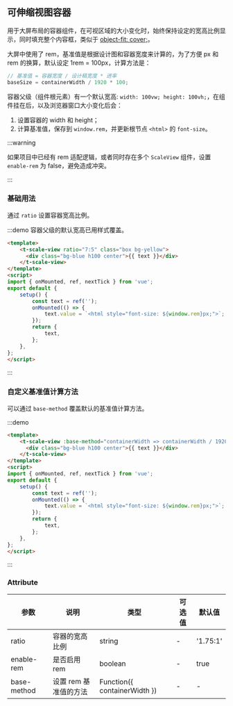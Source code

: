 ## 可伸缩视图容器

用于大屏布局的容器组件，在可视区域的大小变化时，始终保持设定的宽高比例显示，同时填充整个内容框，类似于 [object-fit: cover;](https://developer.mozilla.org/zh-CN/docs/Web/CSS/object-fit)。

大屏中使用了 rem，基准值是根据设计图和容器宽度来计算的，为了方便 px 和 rem 的换算，默认设定 1rem = 100px，计算方法是：

```js
// 基准值 = 容器宽度 / 设计稿宽度 * 进率
baseSize = containerWidth / 1920 * 100;
```

容器父级（组件根元素）有一个默认宽高: `width: 100vw; height: 100vh;`，在组件挂在后，以及浏览器窗口大小变化后会：

1. 设置容器的 width 和 height；
2. 计算基准值，保存到 `window.rem`，并更新根节点 `<html>` 的 `font-size`。

:::warning

如果项目中已经有 rem 适配逻辑，或者同时存在多个 `ScaleView` 组件，设置 `enable-rem` 为 false，避免造成冲突。

:::

### 基础用法

通过 `ratio` 设置容器宽高比例。

:::demo 容器父级的默认宽高已用样式覆盖。
```html
<template>
    <t-scale-view ratio="7:5" class="box bg-yellow">
      <div class="bg-blue h100 center">{{ text }}</div>
    </t-scale-view>
</template>
<script>
import { onMounted, ref, nextTick } from 'vue';
export default {
    setup() {
        const text = ref('');
        onMounted(() => {
            text.value = `<html style="font-size: ${window.rem}px;">`;
        });
        return {
            text,
        };
    },
};
</script>
```
:::

### 自定义基准值计算方法

可以通过  `base-method` 覆盖默认的基准值计算方法。

:::demo

```html
<template>
    <t-scale-view :base-method="containerWidth => containerWidth / 1920 * 10" class="box bg-yellow">
      <div class="bg-blue h100 center">{{ text }}</div>
    </t-scale-view>
</template>
<script>
import { onMounted, ref, nextTick } from 'vue';
export default {
    setup() {
        const text = ref('');
        onMounted(() => {
            text.value = `<html style="font-size: ${window.rem}px;">`;
        });
        return {
            text,
        };
    },
};
</script>
```

:::

### Attribute

| 参数        | 说明                  | 类型                         | 可选值 | 默认值   |
| ----------- | --------------------- | ---------------------------- | ------ | -------- |
| ratio       | 容器的宽高比例        | string                       | -      | '1.75:1' |
| enable-rem  | 是否启用 rem          | boolean                      | -      | true     |
| base-method | 设置 rem 基准值的方法 | Function({ containerWidth }) | -      | -        |

